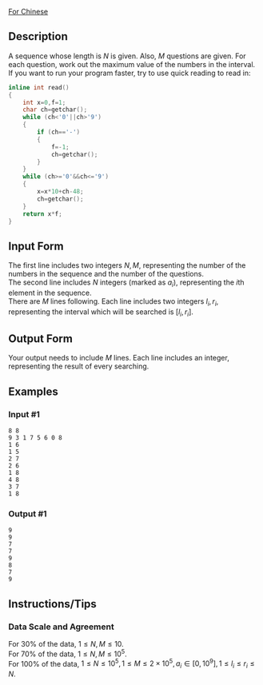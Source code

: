 [For Chinese](https://www.luogu.com.cn/problem/P3865)
## Description
A sequence whose length is $N$ is given. Also, $M$ questions are given. For each question, work out the maximum value of the numbers in the interval.  
If you want to run your program faster, try to use quick reading to read in:  
```cpp
inline int read()
{
    int x=0,f=1;
    char ch=getchar();
    while (ch<'0'||ch>'9')
    {
        if (ch=='-')
        {
            f=-1;
            ch=getchar();
        }
    }
    while (ch>='0'&&ch<='9')
    {
        x=x*10+ch-48;
        ch=getchar();
    }
    return x*f;
}
```
## Input Form
The first line includes two integers $N,M$, representing the number of the numbers in the sequence and the number of the questions.  
The second line includes $N$ integers (marked as $a_i$), representing the $i$th element in the sequence.  
There are $M$ lines following. Each line includes two integers $l_i,r_i$, representing the interval which will be searched is $[l_i,r_i]$.
## Output Form
Your output needs to include $M$ lines. Each line includes an integer, representing the result of every searching.
## Examples
### Input #1
```
8 8
9 3 1 7 5 6 0 8
1 6
1 5
2 7
2 6
1 8
4 8
3 7
1 8
```
### Output #1
```
9
9
7
7
9
8
7
9
```
## Instructions/Tips
### Data Scale and Agreement
For $30\%$ of the data, $1 \le N,M \le 10$.  
For $70\%$ of the data, $1 \le N,M \le 10^5$.  
For $100\%$ of the data, $1 \le N \le 10^5, 1 \le M \le 2 \times 10^5, a_i \in [0,10^9], 1 \le l_i \le r_i \le N$.